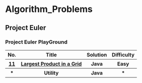 # Algorithm_Problems
<h2>Project Euler</h2>

<h3>Project Euler PlayGround</h3>

<table>

<tr>
  <th>No.</th>
  <th>Title</th>
  <th>Solution</th>
  <th>Difficulty</th>
</tr>
<tr>
  <th><a href="https://projecteuler.net/problem=11">11</a></th>
  <th><a href="">Largest Product in a Grid</a></th>
  <th>Java</th>
  <th>Easy</th>
</tr>

<tr>
  <th>*</th>
  <th>Utility</th>
  <th>Java</th>
  <th>*</th>
</tr>


</table>

